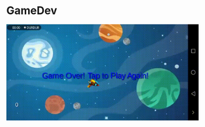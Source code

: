 # GameDev
![](https://github.com/selimozen/GameDev/blob/main/2951c3c05eaa5dd5a60cdd2ac6ada67fc3ea7556.gif)
